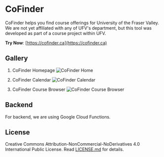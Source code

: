 # CoFinder

CoFinder helps you find course offerings for University of the Fraser Valley. We are not yet affiliated with any of UFV's department, but this tool was developed as part of a course project within UFV.

**Try Now**: [https://cofinder.ca](https://cofinder.ca)

## Gallery

1. CoFinder Homepage
   ![CoFinder Home](screenshots/homepage.png)

2. CoFinder Calendar
   ![CoFinder Calendar](screenshots/calendar.png)

3. CoFinder Course Browser
   ![CoFinder Course Browser](screenshots/course_browser.png)

## Backend

For backend, we are using Google Cloud Functions.

## License

Creative Commons Attribution-NonCommercial-NoDerivatives 4.0 International Public License. Read [LICENSE.md](LICENSE.md) for details.
